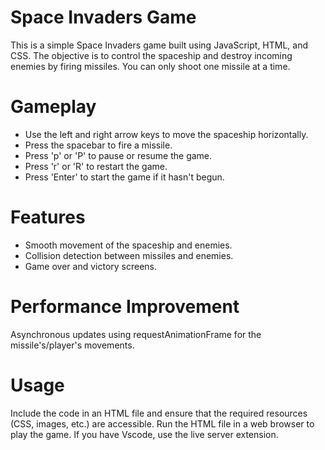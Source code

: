 # Space Invaders Game

This is a simple Space Invaders game built using JavaScript, HTML, and CSS. The objective is to control the spaceship and destroy incoming enemies by firing missiles.
You can only shoot one missile at a time.

# Gameplay
- Use the left and right arrow keys to move the spaceship horizontally.
- Press the spacebar to fire a missile.
- Press 'p' or 'P' to pause or resume the game.
- Press 'r' or 'R' to restart the game.
- Press 'Enter' to start the game if it hasn't begun.

# Features

- Smooth movement of the spaceship and enemies.
- Collision detection between missiles and enemies.
- Game over and victory screens.

# Performance Improvement
Asynchronous updates using requestAnimationFrame for the missile's/player's movements.

# Usage
Include the code in an HTML file and ensure that the required resources (CSS, images, etc.) are accessible. Run the HTML file in a web browser to play the game.
If you have Vscode, use the live server extension.
